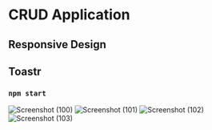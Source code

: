 # CRUD Application
## Responsive Design
## Toastr

### `npm start`

![Screenshot (100)](https://user-images.githubusercontent.com/24877220/179371907-a26ceb25-cf4a-4690-930a-445c7a521abf.png)
![Screenshot (101)](https://user-images.githubusercontent.com/24877220/179371908-14bb089d-2373-4ae0-88eb-17ee7194d979.png)
![Screenshot (102)](https://user-images.githubusercontent.com/24877220/179371909-b4f585de-a04d-42a6-94ff-2f7d0b80d3cc.png)
![Screenshot (103)](https://user-images.githubusercontent.com/24877220/179371910-c49a6594-714c-42e6-b593-db50fd8165b0.png)

